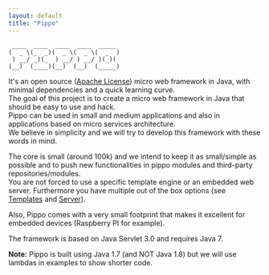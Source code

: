 ```yaml
---
layout: default
title: "Pippo"
---
```


     ____  ____  ____  ____  _____
    (  _ \(_  _)(  _ \(  _ \(  _  )
     ) __/ _)(_  ) __/ ) __/ )(_)( 
    (__)  (____)(__)  (__)  (_____)

It's an open source ([Apache License](http://www.apache.org/licenses/LICENSE-2.0)) micro web framework in Java, with minimal dependencies and a quick learning curve.     
The goal of this project is to create a micro web framework in Java that should be easy to use and hack.  
Pippo can be used in small and medium applications and also in applications based on micro services architecture.   
We believe in simplicity and we will try to develop this framework with these words in mind.  

The core is small (around 100k) and we intend to keep it as small/simple as possible and to push new functionalities in pippo modules and third-party repositories/modules.  
You are not forced to use a specific template engine or an embedded web server. Furthermore you have multiple out of the box options (see [Templates](/doc/templates.html) and [Server](/doc/server.html)).  

Also, Pippo comes with a very small footprint that makes it excellent for embedded devices (Raspberry PI for example).  
 
The framework is based on Java Servlet 3.0 and requires Java 7. 

**Note:** Pippo is built using Java 1.7 (and NOT Java 1.8) but we will use lambdas in examples to show shorter code. 
